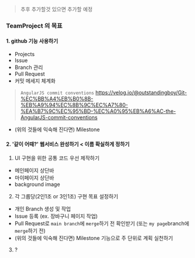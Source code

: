 > 추후 추가할것 있으면 추가할 예정

### TeamProject 의 목표
#### 1. github 기능 사용하기
- Projects
- Issue
- Branch 관리
- Pull Request
- 커밋 메세지 체계화
> `AngularJS commit conventions`
> https://velog.io/@outstandingboy/Git-%EC%BB%A4%EB%B0%8B-%EB%A9%94%EC%8B%9C%EC%A7%80-%EA%B7%9C%EC%95%BD-%EC%A0%95%EB%A6%AC-the-AngularJS-commit-conventions
- (위의 것들에 익숙해 진다면) Milestone

#### 2. '같이 어때?' 웹서비스 완성하기 < 이름 확실하게 정하기
1. UI 구현을 위한 공통 코드 우선 제작하기
  - 메인페이지 상단바
  - 마이페이지 상단바
  - background image
2. 각 그룹당(2인1조 or 3인1조) 구현 목표 설정하기
  - 개인 Branch 생성 및 작업
  - Issue 등록 (ex. 장바구니 페이지 작업)
  - Pull Request로 `main branch`에 `merge`하기 전 확인받기 (또는 `my page`branch에 `merge`하기 전)
  - (위의 것들에 익숙해 진다면) Milestone 기능으로 주 단위로 계획 실천하기
3. ?